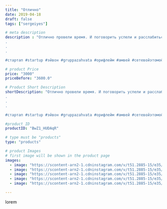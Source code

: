 ```yaml
---
title: "Отлично"
date: 2019-04-18
draft: false
tags: ["sergeiyes"]

# meta description
description : "Отлично провели время. И поговорить успели и расслабиться❗👍
.
.
.

#стартап #startup #эйвон #gruppazahvata #орифлейм #амвей #сетевойэтомоё #сетевой #миллионер #"

# product Price
price: "3000"
priceBefore: "3600.0"

# Product Short Description
shortDescription: "Отлично провели время. И поговорить успели и расслабиться❗👍
.
.
.

#стартап #startup #эйвон #gruppazahvata #орифлейм #амвей #сетевойэтомоё #сетевой #миллионер #бизнесбезвложений #млм #сетевойэтомодно #автобонус #сетевоймаркетинг #стильжизни #типичныесетевики #пятигорск #КРЫМ #Севастополь #бизнес #churslabs #sergeystar"

#product ID
productID: "BwZ1_HUDAqR"

# type must be "products"
type: "products"

# product Images
# first image will be shown in the product page
images:
  - image: "https://scontent-arn2-1.cdninstagram.com/v/t51.2885-15/e35/56314870_274002833554474_7824012098341502185_n.jpg?_nc_ht=scontent-arn2-1.cdninstagram.com&_nc_cat=110&_nc_ohc=12erVhOkMsgAX9XMHA2&tp=1&oh=a15490ce777e51204160773f6c25630b&oe=60608467&ig_cache_key=MjAyNDg4NjkzNjIyNTY0Njg5MA%3D%3D.2"
  - image: "https://scontent-arn2-1.cdninstagram.com/v/t51.2885-15/e35/56624712_108287250237407_6516286044096835439_n.jpg?_nc_ht=scontent-arn2-1.cdninstagram.com&_nc_cat=111&_nc_ohc=R4iB0nncwuMAX8XmsYp&tp=1&oh=530682089e2f918a46204bde069e57a9&oe=605F2438&ig_cache_key=MjAyNDg4NjkzNjIwMDQ3OTQ0NQ%3D%3D.2"
  - image: "https://scontent-arn2-1.cdninstagram.com/v/t51.2885-15/e35/56874568_2305544386189960_8735141314063836996_n.jpg?_nc_ht=scontent-arn2-1.cdninstagram.com&_nc_cat=104&_nc_ohc=_8mtFDWJOfgAX84Hr3i&tp=1&oh=5159fc72fe4351722dce95063f622908&oe=60613AD3&ig_cache_key=MjAyNDg4NjkzNjE5MjE0OTE2MQ%3D%3D.2"
  - image: "https://scontent-arn2-1.cdninstagram.com/v/t51.2885-15/e35/56772991_119996105849733_5620424709930108438_n.jpg?_nc_ht=scontent-arn2-1.cdninstagram.com&_nc_cat=109&_nc_ohc=ueZplAHh7hcAX-Zxppi&tp=1&oh=e86cf505239742206781e0d6f1b46348&oe=605E4BB6&ig_cache_key=MjAyNDg4NjkzNjE3NTMzMjcwMQ%3D%3D.2"
  - image: "https://scontent-arn2-1.cdninstagram.com/v/t51.2885-15/e35/56848258_276252336586259_5461493829760215759_n.jpg?_nc_ht=scontent-arn2-1.cdninstagram.com&_nc_cat=111&_nc_ohc=HP0Qc7u5gUoAX8huP8c&tp=1&oh=5889ad74f8fe04d5466f72c413a09d5b&oe=6060DCBB&ig_cache_key=MjAyNDg4NjkzNjIwODY5MzY2Ng%3D%3D.2"

---
```

lorem
